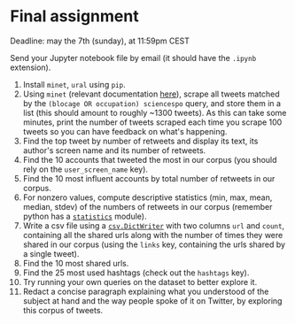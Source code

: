 # Final assignment

Deadline: may the 7th (sunday), at 11:59pm CEST

Send your Jupyter notebook file by email (it should have the `.ipynb` extension).

1. Install `minet`, `ural` using `pip`.
2. Using `minet` (relevant documentation [here](https://github.com/medialab/minet/blob/master/docs/twitter.md)), scrape all tweets matched by the `(blocage OR occupation) sciencespo` query, and store them in a list (this should amount to roughly ~1300 tweets). As this can take some minutes, print the number of tweets scraped each time you scrape 100 tweets so you can have feedback on what's happening.
3. Find the top tweet by number of retweets and display its text, its author's screen name and its number of retweets.
4. Find the 10 accounts that tweeted the most in our corpus (you should rely on the `user_screen_name` key).
5. Find the 10 most influent accounts by total number of retweets in our corpus.
6. For nonzero values, compute descriptive statistics (min, max, mean, median, stdev) of the numbers of retweets in our corpus (remember python has a [`statistics`](https://docs.python.org/3/library/statistics.html) module).
7. Write a csv file using a [`csv.DictWriter`](https://docs.python.org/3.6/library/csv.html#csv.DictWriter) with two columns `url` and `count`, containing all the shared urls along with the number of times they were shared in our corpus (using the `links` key, containing the urls shared by a single tweet).
8. Find the 10 most shared urls.
9.  Find the 25 most used hashtags (check out the `hashtags` key).
10. Try running your own queries on the dataset to better explore it.
11. Redact a concise paragraph explaining what you understood of the subject at hand and the way people spoke of it on Twitter, by exploring this corpus of tweets.
